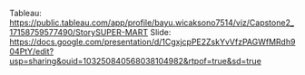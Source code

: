 Tableau: https://public.tableau.com/app/profile/bayu.wicaksono7514/viz/Capstone2_17158759577490/StorySUPER-MART
Slide: https://docs.google.com/presentation/d/1CgxjcpPE2ZskYvVfzPAGWfMRdh904PtY/edit?usp=sharing&ouid=103250840568038104982&rtpof=true&sd=true
